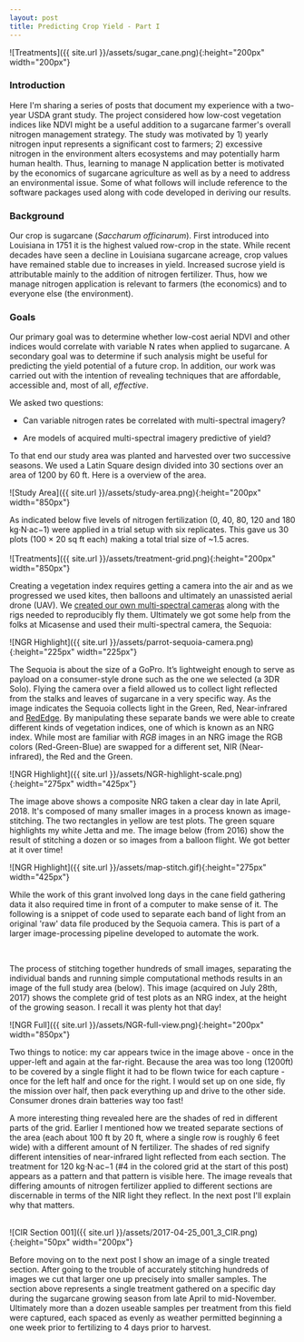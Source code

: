 ```yaml
---
layout: post
title: Predicting Crop Yield - Part I
---
```


![Treatments]({{ site.url }}/assets/sugar_cane.png){:height="200px" width="200px"} 

### Introduction

Here I'm sharing a series of posts that document my experience with a two-year USDA grant study. The project considered how low-cost vegetation indices like NDVI might be a useful addition to a sugarcane farmer's overall nitrogen management strategy. The study was motivated by 1) yearly nitrogen input represents a significant cost to farmers; 2) excessive nitrogen in the environment alters ecosystems and may potentially harm human health. Thus, learning to manage N application better is motivated by the economics of sugarcane agriculture as well as by a need to address an environmental issue. Some of what follows will include reference to the software packages used along with code developed in deriving our results.   

### Background

Our crop is sugarcane (*Saccharum officinarum*). First introduced into Louisiana in 1751 it is the highest valued row-crop in the state. While recent decades have seen a decline in Louisiana sugarcane acreage, crop values have remained stable due to increases in yield. Increased sucrose yield is attributable mainly to the addition of nitrogen fertilizer. Thus, how we manage nitrogen application is relevant to farmers (the economics) and to everyone else (the environment). 
 
### Goals
Our primary goal was to determine whether low-cost aerial NDVI and other indices would correlate with variable N rates when applied to sugarcane. A secondary goal was to determine if such analysis might be useful for predicting the yield potential of a future crop. In addition, our work was carried out with the intention of revealing techniques that are affordable, accessible and, most of all, *effective*.

We asked two questions:

* Can variable nitrogen rates be correlated with multi-spectral imagery?

* Are models of acquired multi-spectral imagery predictive of yield?


 To that end our study area was planted and harvested over two successive seasons. We used a Latin Square design divided into 30 sections over an area of 1200 by 60 ft. Here is a overview of the area.

![Study Area]({{ site.url }}/assets/study-area.png){:height="200px" width="850px"} 

As indicated below five levels of nitrogen fertilization (0, 40, 80, 120 and 180 kg·N·ac−1) were applied in a trial setup with six replicates. This gave us 30 plots (100 × 20 sq ft each) making a total trial size of ~1.5 acres.
<br />  
![Treatments]({{ site.url }}/assets/treatment-grid.png){:height="200px" width="850px"} 
<br />  

Creating a vegetation index requires getting a camera into the air and as we progressed we used kites, then balloons and ultimately an unassisted aerial drone (UAV). We [created our own multi-spectral cameras](https://publiclab.org/wiki/near-infrared-camera) along with the rigs needed to reproducibly fly them. Ultimately we got some help from the folks at Micasense and used their multi-spectral camera, the Sequoia:

![NGR Highlight]({{ site.url }}/assets/parrot-sequoia-camera.png){:height="225px" width="225px"}

The Sequoia is about the size of a GoPro. It’s lightweight enough to serve as payload on a consumer-style drone such as the one we selected (a 3DR Solo). Flying the camera over a field allowed us to collect light reflected from the stalks and leaves of sugarcane in a very specific way. As the image indicates the Sequoia collects light in the Green, Red, Near-infrared and [RedEdge](https://en.wikipedia.org/wiki/Red_edge). By manipulating these separate bands we were able to create different kinds of vegetation indices, one of which is known as an NRG index. While most are familiar with *RGB* images in an NRG image the RGB colors (Red-Green-Blue) are swapped for a different set, NIR (Near-infrared), the Red and the Green.

![NGR Highlight]({{ site.url }}/assets/NGR-highlight-scale.png){:height="275px" width="425px"}

The image above shows a composite NRG taken a clear day in late April, 2018. It's composed of many smaller images in a process known as image-stitching. The two rectangles in yellow are test plots. The green square highlights my white Jetta and me. The image below (from 2016) show the result of stitching a dozen or so images from a balloon flight. We got better at it over time! 

![NGR Highlight]({{ site.url }}/assets/map-stitch.gif){:height="275px" width="425px"}
<br />  

While the work of this grant involved long days in the cane field gathering data it also required time in front of a computer to make sense of it. The following is a snippet of code used to separate each band of light from an original 'raw' data file produced by the Sequoia camera. This is part of a larger image-processing pipeline developed to automate the work.
<br />  

<!-- {% highlight python %} {% endhighlight %} -->
<script src="https://gist.github.com/geraldmc/1d3f059a33a30caf73a7f0446892f76f.js"></script>
<br />  

The process of stitching together hundreds of small images, separating the individual bands and running simple computational methods results in an image of the full study area (below). This image (acquired on July 28th, 2017) shows the complete grid of test plots as an NRG index, at the height of the growing season. I recall it was plenty hot that day!

![NGR Full]({{ site.url }}/assets/NGR-full-view.png){:height="200px" width="850px"} 

Two things to notice: my car appears twice in the image above - once in the upper-left and again at the far-right. Because the area was too long (1200ft) to be covered by a single flight it had to be flown twice for each capture - once for the left half and once for the right. I would set up on one side, fly the mission over half, then pack everything up and drive to the other side. Consumer drones drain batteries way too fast!

A more interesting thing revealed here are the shades of red in different parts of the grid. Earlier I mentioned how we treated separate sections of the area (each about 100 ft by 20 ft, where a single row is roughly 6 feet wide) with a different amount of N fertilizer. The shades of red signify different intensities of near-infrared light reflected from each section. The treatment for 120 kg·N·ac−1 (#4 in the colored grid at the start of this post) appears as a pattern and that pattern is visible here. The image reveals that differing amounts of nitrogen fertilizer applied to different sections are discernable in terms of the NIR light they reflect. In the next post I'll explain why that matters.    

<br />  
![CIR Section 001]({{ site.url }}/assets/2017-04-25_001_3_CIR.png){:height="50px" width="200px"} 

Before moving on to the next post I show an image of a single treated section. After going to the trouble of accurately stitching hundreds of images we cut that larger one up precisely into smaller samples. The section above represents a single treatment gathered on a specific day during the sugarcane growing season from late April to mid-November. Ultimately more than a dozen useable samples per treatment from this field were captured, each spaced as evenly as weather permitted beginning a one week prior to fertilizing to 4 days prior to harvest.